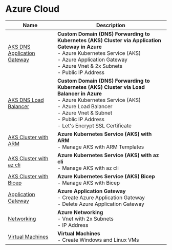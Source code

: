 # Azure Cloud

|Name|Description|
|-----|-----|
|[AKS DNS Application Gateway](/azure-cloud/aks-dns-application-gateway)|**Custom Domain (DNS) Forwarding to Kubernetes (AKS) Cluster via Application Gateway in Azure**<br/>- Azure Kubernetes Service (AKS)<br /> - Azure Application Gateway<br /> - Azure Vnet & 2x Subnets<br /> - Public IP Address|
|[AKS DNS Load Balancer](/azure-cloud/aks-dns-lb)|**Custom Domain (DNS) Forwarding to Kubernetes (AKS) Cluster via Load Balancer in Azure**<br/>- Azure Kubernetes Service (AKS)<br /> - Azure Load Balancer<br /> - Azure Vnet & Subnet<br /> - Public IP Address<br /> - Let's Encrypt SSL Certificate|
|[AKS Cluster with ARM](/azure-cloud/aks-cluster-arm)|**Azure Kubernetes Service (AKS) with ARM**<br />- Manage AKS with ARM Templates|
|[AKS Cluster with az cli](/azure-cloud/aks-cluster-az-cli)|**Azure Kubernetes Service (AKS) with az cli**<br />- Manage AKS with az cli|
|[AKS Cluster with Bicep](/azure-cloud/aks-cluster-bicep)|**Azure Kubernetes Service (AKS) Bicep**<br />- Manage AKS with Bicep|
|[Application Gateway](/azure-cloud/application-gateway)|**Azure Application Gateway**<br />- Create Azure Application Gateway<br /> - Delete Azure Application Gateway|
|[Networking](/azure-cloud/networking)|**Azure Networking**<br />- Vnet with 2x Subnets<br /> - IP Address|
|[Virtual Machines](/azure-cloud/virtual-machines)|**Virtual Machines**<br />- Create Windows and Linux VMs|